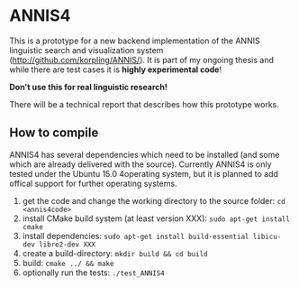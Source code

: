 ANNIS4
======

This is a prototype for a new backend implementation of the ANNIS linguistic search and visualization system (http://github.com/korpling/ANNIS/). 
It is part of my ongoing thesis and while there are test cases it is **highly experimental code**!

**Don't use this for real linguistic research!**

There will be a technical report that describes how this prototype works.

How to compile
---------------

ANNIS4 has several dependencies which need to be installed (and some which are already delivered with the source).
Currently ANNIS4 is only tested under the Ubuntu 15.0 4operating system,
but it is planned to add offical support for further operating systems.

1. get the code and change the working directory to the source folder: `cd <annis4code>`
2. install CMake build system (at least version XXX): `sudo apt-get install cmake`
3. install dependencies: `sudo apt-get install build-essential libicu-dev libre2-dev XXX`
4. create a build-directory: `mkdir build && cd build`
5. build: `cmake ../ && make`
6. optionally run the tests: `./test_ANNIS4`
